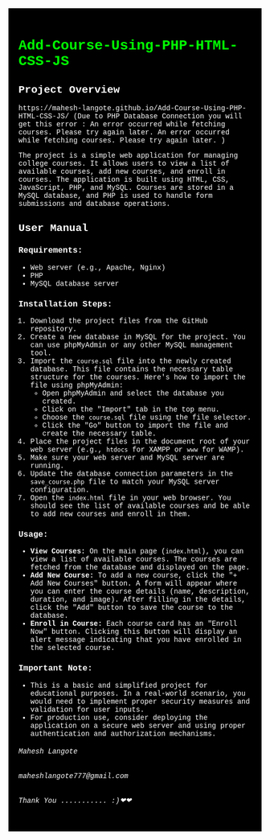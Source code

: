<div style="background-color: black; color: white; padding: 20px; font-family: 'Courier New', monospace;">
  <h1 style="color: #00FF00;">Add-Course-Using-PHP-HTML-CSS-JS</h1>

  <h2>Project Overview</h2>
 https://mahesh-langote.github.io/Add-Course-Using-PHP-HTML-CSS-JS/  (Due to PHP Database Connection you will get this error :  An error occurred while fetching courses. Please try again later.
An error occurred while fetching courses. Please try again later. )

  <p>The project is a simple web application for managing college courses. It allows users to view a list of available courses, add new courses, and enroll in courses. The application is built using HTML, CSS, JavaScript, PHP, and MySQL. Courses are stored in a MySQL database, and PHP is used to handle form submissions and database operations.</p>

  <h2>User Manual</h2>

  <h3>Requirements:</h3>
  <ul>
    <li>Web server (e.g., Apache, Nginx)</li>
    <li>PHP</li>
    <li>MySQL database server</li>
  </ul>

  <h3>Installation Steps:</h3>
  <ol>
    <li>Download the project files from the GitHub repository.</li>
    <li>Create a new database in MySQL for the project. You can use phpMyAdmin or any other MySQL management tool.</li>
    <li>Import the <code>course.sql</code> file into the newly created database. This file contains the necessary table structure for the courses. Here's how to import the file using phpMyAdmin:
      <ul>
        <li>Open phpMyAdmin and select the database you created.</li>
        <li>Click on the "Import" tab in the top menu.</li>
        <li>Choose the <code>course.sql</code> file using the file selector.</li>
        <li>Click the "Go" button to import the file and create the necessary table.</li>
      </ul>
    </li>
    <li>Place the project files in the document root of your web server (e.g., <code>htdocs</code> for XAMPP or <code>www</code> for WAMP).</li>
    <li>Make sure your web server and MySQL server are running.</li>
    <li>Update the database connection parameters in the <code>save_course.php</code> file to match your MySQL server configuration.</li>
    <li>Open the <code>index.html</code> file in your web browser. You should see the list of available courses and be able to add new courses and enroll in them.</li>
  </ol>

  <h3>Usage:</h3>
  <ul>
    <li><strong>View Courses:</strong> On the main page (<code>index.html</code>), you can view a list of available courses. The courses are fetched from the database and displayed on the page.</li>
    <li><strong>Add New Course:</strong> To add a new course, click the "+ Add New Courses" button. A form will appear where you can enter the course details (name, description, duration, and image). After filling in the details, click the "Add" button to save the course to the database.</li>
    <li><strong>Enroll in Course:</strong> Each course card has an "Enroll Now" button. Clicking this button will display an alert message indicating that you have enrolled in the selected course.</li>
  </ul>

  <h3>Important Note:</h3>
  <ul>
    <li>This is a basic and simplified project for educational purposes. In a real-world scenario, you would need to implement proper security measures and validation for user inputs.</li>
    <li>For production use, consider deploying the application on a secure web server and using proper authentication and authorization mechanisms.</li>
  </ul>




<h6>Mahesh Langote</h6>
<h6>maheshlangote777@gmail.com</h6>

 <h6>Thank You ........... :)❤❤ </h6>
